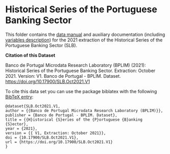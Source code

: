 # Historical Series of the Portuguese Banking Sector

 This folder contains the [data manual](https://github.com/BPLIM/Manuals/blob/master/Data/SLB/OCT2021/SLB_manual_Oct21.pdf) and auxiliary documentation (including [variables description](https://github.com/BPLIM/Manuals/tree/master/Data/SLB/OCT2021/aux_files/variables_description)) for the 2021 extraction of the Historical Series of the Portuguese Banking Sector (SLB).


**Citation of this Dataset**

Banco de Portugal Microdata Research Laboratory (BPLIM) (2021): Historical Series of the Portuguese Banking Sector. Extraction: October 2021. Version: V1. Banco de Portugal - BPLIM. Dataset. https://doi.org/10.17900/SLB.Oct2021.V1


To cite this data set you can use the package biblatex with the following [BibTeX entry](https://github.com/BPLIM/Manuals/tree/master/Data/SLB/OCT2021/aux_files/bibtex/SLB.bib):


```
@dataset{SLB.Oct2021.V1,
author = {{Banco de Portugal Microdata Research Laboratory (BPLIM)}},
publisher = {Banco de Portugal - BPLIM. Dataset},
title = {{H}istorical {S}eries of the {P}ortuguese {B}anking {S}ector},
year = {2021},
version = {{ V1, Extraction: October 2021}},
doi = {10.17900/SLB.Oct2021.V1},
url = {https://doi.org/10.17900/SLB.Oct2021.V1}
}
```
